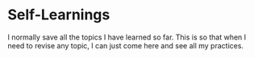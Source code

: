 # Self-Learnings
I normally save all the topics I have learned so far. This is so that when I need to revise any topic, I can just come here and see all my practices.
